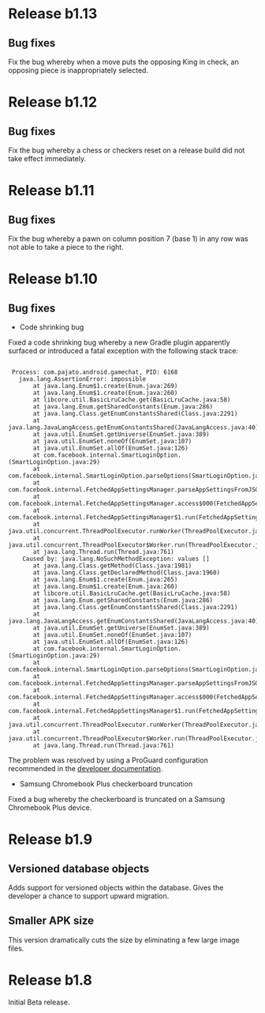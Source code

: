 # Release b1.13

## Bug fixes

Fix the bug whereby when a move puts the opposing King in check, an opposing piece is inappropriately selected.

# Release b1.12

## Bug fixes

Fix the bug whereby a chess or checkers reset on a release build did not take effect immediately.

# Release b1.11

## Bug fixes

Fix the bug whereby a pawn on column position 7 (base 1) in any row was not able to take a piece to the right.

# Release b1.10

## Bug fixes

- Code shrinking bug

Fixed a code shrinking bug whereby a new Gradle plugin apparently surfaced or introduced a fatal exception with the following stack trace:

<pre><code>
 Process: com.pajato.android.gamechat, PID: 6168
   java.lang.AssertionError: impossible
       at java.lang.Enum$1.create(Enum.java:269)
       at java.lang.Enum$1.create(Enum.java:260)
       at libcore.util.BasicLruCache.get(BasicLruCache.java:58)
       at java.lang.Enum.getSharedConstants(Enum.java:286)
       at java.lang.Class.getEnumConstantsShared(Class.java:2291)
       at java.lang.JavaLangAccess.getEnumConstantsShared(JavaLangAccess.java:40)
       at java.util.EnumSet.getUniverse(EnumSet.java:389)
       at java.util.EnumSet.noneOf(EnumSet.java:107)
       at java.util.EnumSet.allOf(EnumSet.java:126)
       at com.facebook.internal.SmartLoginOption.<clinit>(SmartLoginOption.java:29)
       at com.facebook.internal.SmartLoginOption.parseOptions(SmartLoginOption.java:31)
       at com.facebook.internal.FetchedAppSettingsManager.parseAppSettingsFromJSON(FetchedAppSettingsManager.java:184)
       at com.facebook.internal.FetchedAppSettingsManager.access$000(FetchedAppSettingsManager.java:47)
       at com.facebook.internal.FetchedAppSettingsManager$1.run(FetchedAppSettingsManager.java:124)
       at java.util.concurrent.ThreadPoolExecutor.runWorker(ThreadPoolExecutor.java:1133)
       at java.util.concurrent.ThreadPoolExecutor$Worker.run(ThreadPoolExecutor.java:607)
       at java.lang.Thread.run(Thread.java:761)
    Caused by: java.lang.NoSuchMethodException: values []
       at java.lang.Class.getMethod(Class.java:1981)
       at java.lang.Class.getDeclaredMethod(Class.java:1960)
       at java.lang.Enum$1.create(Enum.java:265)
       at java.lang.Enum$1.create(Enum.java:260)
       at libcore.util.BasicLruCache.get(BasicLruCache.java:58)
       at java.lang.Enum.getSharedConstants(Enum.java:286)
       at java.lang.Class.getEnumConstantsShared(Class.java:2291)
       at java.lang.JavaLangAccess.getEnumConstantsShared(JavaLangAccess.java:40)
       at java.util.EnumSet.getUniverse(EnumSet.java:389)
       at java.util.EnumSet.noneOf(EnumSet.java:107)
       at java.util.EnumSet.allOf(EnumSet.java:126)
       at com.facebook.internal.SmartLoginOption.<clinit>(SmartLoginOption.java:29)
       at com.facebook.internal.SmartLoginOption.parseOptions(SmartLoginOption.java:31)
       at com.facebook.internal.FetchedAppSettingsManager.parseAppSettingsFromJSON(FetchedAppSettingsManager.java:184)
       at com.facebook.internal.FetchedAppSettingsManager.access$000(FetchedAppSettingsManager.java:47)
       at com.facebook.internal.FetchedAppSettingsManager$1.run(FetchedAppSettingsManager.java:124)
       at java.util.concurrent.ThreadPoolExecutor.runWorker(ThreadPoolExecutor.java:1133)
       at java.util.concurrent.ThreadPoolExecutor$Worker.run(ThreadPoolExecutor.java:607)
       at java.lang.Thread.run(Thread.java:761)
</code></pre>

The problem was resolved by using a ProGuard configuration recommended in the [developer documentation](https://developer.android.com/studio/build/shrink-code.html?utm_source=android-studio#shrink-resources).

- Samsung Chromebook Plus checkerboard truncation

Fixed a bug whereby the checkerboard is truncated on a Samsung Chromebook Plus device.

# Release b1.9

## Versioned database objects

Adds support for versioned objects within the database.  Gives the developer a chance to support upward migration.

## Smaller APK size

This version dramatically cuts the size by eliminating a few large image files.

# Release b1.8

Initial Beta release.
